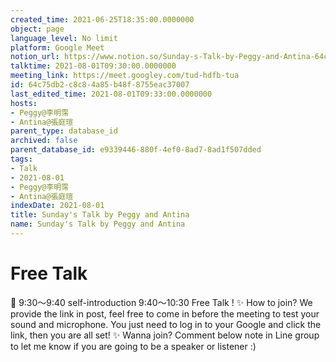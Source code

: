 ```yaml
---
created_time: 2021-06-25T18:35:00.0000000
object: page
language_level: No limit
platform: Google Meet
notion_url: https://www.notion.so/Sunday-s-Talk-by-Peggy-and-Antina-64c75db2c8c84a85b48f8755eac37007
talktime: 2021-08-01T09:30:00.0000000
meeting_link: https://meet.googley.com/tud-hdfb-tua
id: 64c75db2-c8c8-4a85-b48f-8755eac37007
last_edited_time: 2021-08-01T09:33:00.0000000
hosts:
- Peggy@李明霈
- Antina@張庭瑄
parent_type: database_id
archived: false
parent_database_id: e9339446-880f-4ef0-8ad7-8ad1f507dded
tags:
- Talk
- 2021-08-01
- Peggy@李明霈
- Antina@張庭瑄
indexDate: 2021-08-01
title: Sunday's Talk by Peggy and Antina
name: Sunday's Talk by Peggy and Antina
---
```


# Free Talk 
📅
9:30～9:40 self-introduction
9:40～10:30 Free Talk !
✨
How to join?
We provide the link in post, feel free to come in before the meeting to test your sound and microphone. You just need to log in to your Google and click the link, then you are all set!
✨
Wanna join?
Comment below note in Line group to let me know if you are going to be a speaker or listener :)


